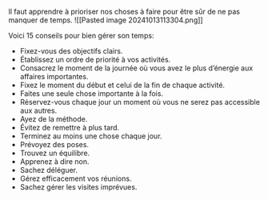 Il faut apprendre à prioriser nos choses à faire pour être sûr de ne pas manquer de temps.
![[Pasted image 20241013113304.png]]

Voici 15 conseils pour bien gérer son temps:
- Fixez-vous des objectifs clairs. 
- Établissez un ordre de priorité à vos activités. 
- Consacrez le moment de la journée où vous avez le plus d’énergie aux affaires importantes. 
- Fixez le moment du début et celui de la fin de chaque activité. 
- Faites une seule chose importante à la fois. 
- Réservez-vous chaque jour un moment où vous ne serez pas accessible aux autres. 
- Ayez de la méthode. 
- Évitez de remettre à plus tard. 
- Terminez au moins une chose chaque jour. 
- Prévoyez des poses. 
- Trouvez un équilibre. 
- Apprenez à dire non. 
- Sachez déléguer. 
- Gérez efficacement vos réunions. 
- Sachez gérer les visites imprévues.